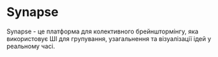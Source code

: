 # Synapse

Synapse - це платформа для колективного брейнштормінгу, яка використовує ШІ для групування, узагальнення та візуалізації ідей у реальному часі.



